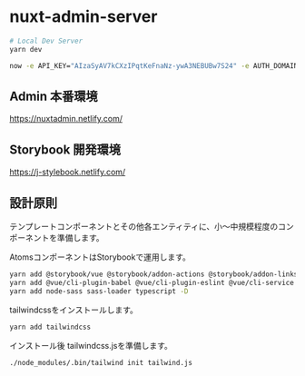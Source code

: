 # nuxt-admin-server

```bash
# Local Dev Server
yarn dev
```

```bash
now -e API_KEY="AIzaSyAV7kCXzIPqtKeFnaNz-ywA3NEBUBw7S24" -e AUTH_DOMAIN="nuxtadmin-4a9e0.firebaseapp.com" -e PROJECT_ID="nuxt-admin-tokyo" -e GRAPH_API="https://api.graph.cool/simple/v1/cjr94yoay4hds0196reyj9lke" -e APOLLO_KEY="eyJ0eXAiOiJKV1QiLCJhbGciOiJIUzI1NiJ9.eyJpYXQiOjE1NDgyNDQ3NzQsImNsaWVudElkIjoiY2pyOTR5b2F5NGhkdDAxOTYwajIwdDE1aiJ9.WulBc4uocM_ytX6b6-U9Et_ieGGERE2BpYZVkpaBUlo"
```

## Admin 本番環境

https://nuxtadmin.netlify.com/

## Storybook 開発環境

https://j-stylebook.netlify.com/

## 設計原則

テンプレートコンポーネントとその他各エンティティに、小〜中規模程度のコンポーネントを準備します。

AtomsコンポーネントはStorybookで運用します。

```bash
yarn add @storybook/vue @storybook/addon-actions @storybook/addon-links @storybook/addon -D
yarn add @vue/cli-plugin-babel @vue/cli-plugin-eslint @vue/cli-service -D
yarn add node-sass sass-loader typescript -D
```

tailwindcssをインストールします。

```bash
yarn add tailwindcss
```

インストール後 tailwindcss.jsを準備します。

```bash
./node_modules/.bin/tailwind init tailwind.js
```
